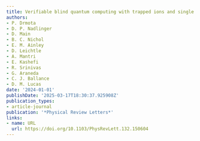 ```yaml
---
title: Verifiable blind quantum computing with trapped ions and single photons
authors:
- P. Drmota
- D. P. Nadlinger
- D. Main
- B. C. Nichol
- E. M. Ainley
- D. Leichtle
- A. Mantri
- E. Kashefi
- R. Srinivas
- G. Araneda
- C. J. Ballance
- D. M. Lucas
date: '2024-01-01'
publishDate: '2025-03-17T18:30:37.925908Z'
publication_types:
- article-journal
publication: '*Physical Review Letters*'
links:
- name: URL
  url: https://doi.org/10.1103/PhysRevLett.132.150604
---
```

